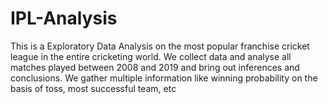 # IPL-Analysis
This is a Exploratory Data Analysis on the most popular franchise cricket league in the entire cricketing world. 
We collect data and analyse all matches played between 2008 and 2019 and bring out inferences and conclusions.
We gather multiple information like winning probability on the basis of toss, most successful team, etc
